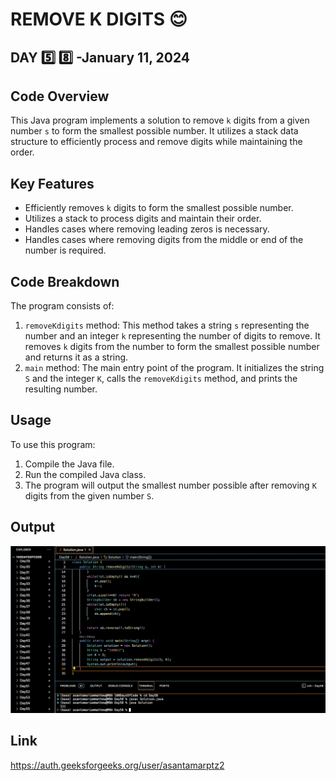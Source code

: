 # REMOVE K DIGITS :blush:
## DAY :five: :eight: -January 11, 2024

## Code Overview
This Java program implements a solution to remove `k` digits from a given number `s` to form the smallest possible number. It utilizes a stack data structure to efficiently process and remove digits while maintaining the order.

## Key Features
- Efficiently removes `k` digits to form the smallest possible number.
- Utilizes a stack to process digits and maintain their order.
- Handles cases where removing leading zeros is necessary.
- Handles cases where removing digits from the middle or end of the number is required.

## Code Breakdown
The program consists of:
1. `removeKdigits` method: This method takes a string `s` representing the number and an integer `k` representing the number of digits to remove. It removes `k` digits from the number to form the smallest possible number and returns it as a string.
2. `main` method: The main entry point of the program. It initializes the string `S` and the integer `K`, calls the `removeKdigits` method, and prints the resulting number.

## Usage
To use this program:
1. Compile the Java file.
2. Run the compiled Java class.
3. The program will output the smallest number possible after removing `K` digits from the given number `S`.

## Output

![Reference Image](s58.png)

## Link
<https://auth.geeksforgeeks.org/user/asantamarptz2>
